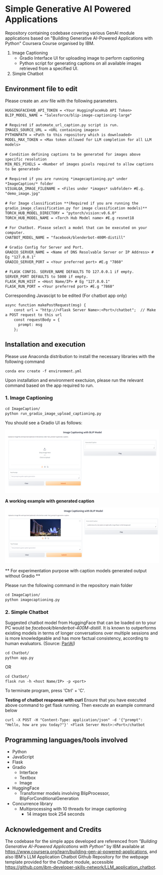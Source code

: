 # Simple Generative AI Powered Applications

Repository containing codebase covering various GenAI module applications based on "Building Generative AI-Powered Applications with Python" Coursera Course organised by IBM. 

1. Image Captioning
    - Gradio Interface UI for uploading image to perform captioning
    - Python script for generating captions on all available images retrieved from a specified UI.
2. Simple Chatbot

## Environment file to edit

Please create an *.env* file with the following parameters.

```
HUGGINGFACEHUB_API_TOKEN = <Your HuggingFaceHub API Token>
BLIP_MODEL_NAME = "Salesforce/blip-image-captioning-large"

# Required if automate_url_caption.py script is run.
IMAGES_SOURCE_URL = <URL containing images>
PYTHONPATH = <Path to this repository which is downloaded>
MODEL_MAX_TOKEN = <Max token allowed for LLM completion for all LLM models> 

# Condition defining captions to be generated for images above specific resolution
MIN_RES_PIXELS = <Number of images pixels required to allow captions to be generated>

# Required if you are running *imagecaptioning.py* under *ImageCaption/* folder
VISUALQA_IMAGE_FILENAME = <Files under *images* subfolder> #E.g. "demo_image.jpg" 

# For Image classification **(Required if you are running the gradio_image_classification.py for image classification models)**
TORCH_HUB_MODEL_DIRECTORY = "pytorch/vision:v0.6.0"
TORCH_HUB_MODEL_NAME = <Torch Hub Model name> #E.g resnet18

# For Chatbot. Please select a model that can be executed on your computer.
CHATBOT_MODEL_NAME = "facebook/blenderbot-400M-distill"

# Gradio Config for Server and Port.
GRADIO_SERVER_NAME = <Name of DNS Resolvable Server or IP Address> # Eg "127.0.0.1"
GRADIO_SERVER_PORT = <Your preferred port> #E.g "7860"

# FLASK CONFIG. SERVER_NAME DEFAULTS TO 127.0.0.1 if empty. SERVER_PORT DEFAULTS to 5000 if empty.
FLASK_RUN_HIST = <Host Name/IP> # Eg "127.0.0.1"
FLASK_RUN_PORT = <Your preferred port> #E.g "7860"
```

Corresponding Javascipt to be edited (For chatbot app only)

```
async function makePostRequest(msg) {
    const url = "http://<Flask Server Name>:<Port>/chatbot";  // Make a POST request to this url
    const requestBody = {
      prompt: msg
    };
```

## Installation and execution

Please use Anaconda distribution to install the necessary libraries with the following command

```
conda env create -f environment.yml
```

Upon installation and environment exectuion, please run the relevant command based on the app required to run.

### 1. Image Captioning

```
cd ImageCaption/
python run_gradio_image_upload_captioning.py
```

You should see a Gradio UI as follows:

![SampleUI](images/SampleUI.png)

**A working example with generated caption**

![SampleWorkingExample](images/SampleUI_w_Caption.png)

** For experimentation purpose with caption models generated output without Gradio **

Please run the following command in the repository main folder

```
cd ImageCaption/
python imagecaptioning.py
```

### 2. Simple Chatbot

Suggested chatbot model from HuggingFace that can be loaded on to your PC would be *facebook/blenderbot-400M-distill*. It is known to outperforms existing models in terms of longer conversations over multiple sessions and is more knowledgeable and has more factual consistency, according to human evaluators. (Source: [ParlAI](https://parl.ai/projects/blenderbot2/#:~:text=A%20chatbot%20with%20its%20own,consistency%2C%20according%20to%20human%20evaluators.))

```
cd Chatbot/
python app.py
```

OR
```
cd Chatbot/
flask run -h <host Name/IP> -p <port>
```

To terminate program, press 'Ctrl' + 'C'.

**Testing of chatbot response with curl**
Ensure that you have executed above command to get flask running. Then execute an example command below

```
curl -X POST -H "Content-Type: application/json" -d '{"prompt": "Hello, how are you today?"}' <Flask Server Host>:<Port>/chatbot
```

## Programming languages/tools involved
- Python
- JavaScript
- Flask
- Gradio
    - Interface
    - Textbox
    - Image
- HuggingFace
    - Transformer models involving BlipProcessor, BlipForConditionalGeneration
- Concurrence library
    - Multiprocessing with 10 threads for image captioning
        - 14 images took 254 seconds

## Acknowledgement and Credits

The codebase for the simple apps developed are referenced from *"Building Generative AI-Powered Applications with Python"* by IBM available at https://www.coursera.org/learn/building-gen-ai-powered-applications, and also IBM's LLM Application Chatbot Github Repository for the webpage template provided for the Chatbot module, accessible https://github.com/ibm-developer-skills-network/LLM_application_chatbot.